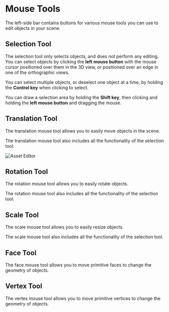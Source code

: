 # Mouse Tools

The left-side bar contains buttons for various mouse tools you can use to edit objects in your scene.

## Selection Tool

The selection tool only selects objects, and does not perform any editing. You can select objects by clicking the **left mouse button** with the mouse cursor positioned over them in the 3D view, or positioned over an edge in one of the orthographic views.

You can select multiple objects, or deselect one object at a time, by holding the **Control key** when clicking to select.

You can draw a selection area by holding the **Shift key**, then clicking and holding the **left mouse button** and dragging the mouse.

## Translation Tool

The translation mouse tool allows you to easily move objects in the scene.

The translation mouse tool also includes all the functionality of the selection tool.

![Asset Editor](https://github.com/UltraEngine/Documentation/blob/master/Images/movetool.gif?raw=true)

## Rotation Tool

The rotation mouse tool allows you to easily rotate objects.

The rotation mouse tool also includes all the functionality of the selection tool.

## Scale Tool

The scale mouse tool allows you to easily resize objects.

The scale mouse tool also includes all the functionality of the selection tool.

## Face Tool

The face mouse tool allows you to move primitive faces to change the geometry of objects.

## Vertex Tool

The vertex mouse tool allows you to move primitive vertices to change the geometry of objects.
